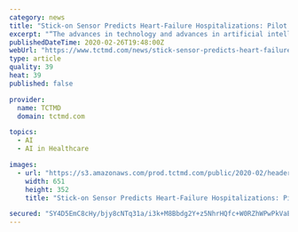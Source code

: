 ```yaml
---
category: news
title: "Stick-on Sensor Predicts Heart-Failure Hospitalizations: Pilot Study"
excerpt: "“The advances in technology and advances in artificial intelligence are coming together so that we can have an approach that ... Studies measuring intrathoracic impedance, multisensory data, and other cardiac resynchronization therapy (CRT)-based approaches have delivered mixed results. Other implanted devices like the CardioMems (Abbott ..."
publishedDateTime: 2020-02-26T19:48:00Z
webUrl: "https://www.tctmd.com/news/stick-sensor-predicts-heart-failure-hospitalizations-pilot-study"
type: article
quality: 39
heat: 39
published: false

provider:
  name: TCTMD
  domain: tctmd.com

topics:
  - AI
  - AI in Healthcare

images:
  - url: "https://s3.amazonaws.com/prod.tctmd.com/public/2020-02/header.jpg"
    width: 651
    height: 352
    title: "Stick-on Sensor Predicts Heart-Failure Hospitalizations: Pilot Study"

secured: "SY4D5EmC8cHy/bjy8cNTq31a/i3k+M8Bbdg2Y+z5NhrHQfc+W0RZhWPwPkVaEBzO2aeJATPjY13tFhT3qGNdsaMh18s9vZKvgHME1+h3Skz8hwNp0qUSJcq2JUg3RdPwv5CoHTxCrrtorfENbyLppPaAtZgm3vjWvHODMlmQLm5G5ubxbOJF3B1W2rzVqr0ZMiMEjZddf/JqyP1rloVUUMLLpaWGW0AO6dsEBvgflqdhivok+LTCieoLCcFm61jlTWLgmfnobws/sfpO5iaAPXQkLpt3yH7y3i4FHhh11CUbYOhVooDHByFyi9oDh5u3;0f2RyEqdMrJQ9R/axY9hIg=="
---
```


